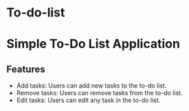 # To-do-list
# Simple To-Do List Application

## Features

- Add tasks: Users can add new tasks to the to-do list.
- Remove tasks: Users can remove tasks from the to-do list.
- Edit tasks: Users can edit any task in the to-do list.

